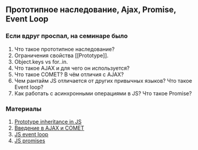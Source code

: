 ## Прототипное наследование, Ajax, Promise, Event Loop

### Если вдруг проспал, на семинаре было
1. Что такое прототипное наследование?
2. Ограничения свойства [[Prototype]].
3. Object.keys vs for..in.
4. Что такое AJAX и для чего он используется?
5. Что такое COMET? В чём отличия с AJAX?
6. Чем рантайм JS отличается от других привычных языков? Что такое Event loop?
7. Как работать с асинхронными операциями в JS? Что такое Promise?

### Материалы
1. [Prototype inheritance in JS](https://developer.mozilla.org/en-US/docs/Web/JavaScript/Inheritance_and_the_prototype_chain)
2. [Введение в AJAX и COMET](https://learn.javascript.ru/ajax-intro)
3. [JS event loop](https://developer.mozilla.org/en-US/docs/Web/JavaScript/Event_loop)
4. [JS promises](https://developer.mozilla.org/ru/docs/Web/JavaScript/Reference/Global_Objects/Promise)